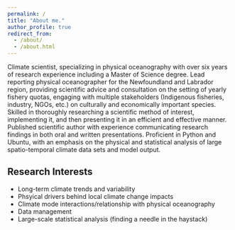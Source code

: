 ```yaml
---
permalink: /
title: "About me."
author_profile: true
redirect_from: 
  - /about/
  - /about.html
---
```


Climate scientist, specializing in physical oceanography with over six years of research experience including a Master of Science degree. Lead reporting physical oceanographer for the Newfoundland and Labrador region, providing scientific advice and consultation on the setting of yearly fishery quotas, engaging with multiple stakeholders (Indigenous fisheries, industry, NGOs, etc.) on culturally and economically important species. Skilled in thoroughly researching a scientific method of interest, implementing it, and then presenting it in an efficient and effective manner. Published scientific author with experience communicating research findings in both oral and written presentations. Proficient in Python and Ubuntu, with an emphasis on the physical and statistical analysis of large spatio-temporal climate data sets and model output. 

Research Interests
------
- Long-term climate trends and variability
- Phsyical drivers behind local climate change impacts
- Climate mode interactions/relationship with physical oceanography
- Data management
- Large-scale statistical analysis (finding a needle in the haystack)
